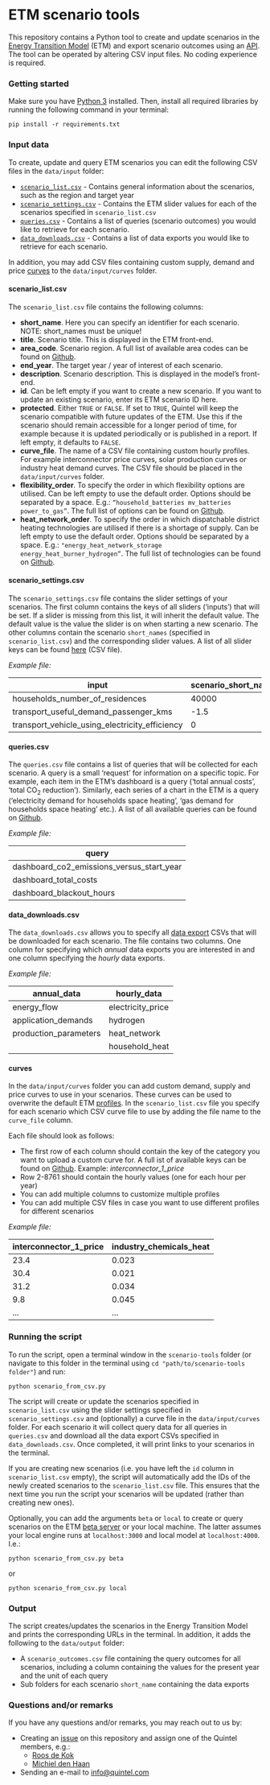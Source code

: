 # ETM scenario tools

This repository contains a Python tool to create and update scenarios in the [Energy Transition Model](https://pro.energytransitionmodel.com/) (ETM) and export scenario outcomes using an [API](https://www.energytransitionmodel.com/api). The tool can be operated by altering CSV input files. No coding experience is required.

### Getting started

Make sure you have [Python 3](https://www.python.org/downloads/) installed. Then, install all required libraries by running the following command in your terminal:

```
pip install -r requirements.txt
```

### Input data
To create, update and query ETM scenarios you can edit the following CSV files in the `data/input` folder:

 * [`scenario_list.csv`](#scenario_listcsv) - Contains general information about the scenarios, such as the region and target year
 * [`scenario_settings.csv`](#scenario_settingscsv) - Contains the ETM slider values for each of the scenarios specified in `scenario_list.csv`
 * [`queries.csv`](#queriescsv) - Contains a list of queries (scenario outcomes) you would like to retrieve for each scenario.
 * [`data_downloads.csv`](#data_downloadscsv) - Contains a list of data exports you would like to retrieve for each scenario.

 In addition, you may add CSV files containing custom supply, demand and price [curves](#curves) to the `data/input/curves` folder.

#### scenario_list.csv
The `scenario_list.csv` file contains the following columns:
 * **short_name**. Here you can specify an identifier for each scenario. NOTE: short_names must be unique!
 * **title**. Scenario title. This is displayed in the ETM front-end.
 * **area_code**. Scenario region. A full list of available area codes can be found on [Github](https://github.com/quintel/etsource/tree/production/datasets).
 * **end_year**. The target year / year of interest of each scenario.
 * **description**. Scenario description. This is displayed in the model’s front-end.
 * **id**. Can be left empty if you want to create a new scenario. If you want to update an existing scenario, enter its ETM scenario ID here.
 * **protected**. Either `TRUE` or `FALSE`. If set to `TRUE`, Quintel will keep the scenario compatible with future updates of the ETM. Use this if the scenario should remain accessible for a longer period of time, for example because it is updated periodically or is published in a report. If left empty, it defaults to `FALSE`.
 * **curve_file**. The name of a CSV file containing custom hourly profiles. For example interconnector price curves, solar production curves or industry heat demand curves. The CSV file should be placed in the `data/input/curves` folder.
 * **flexibility_order**. To specify the order in which flexibility options are utilised. Can be left empty to use the default order. Options should be separated by a space. E.g.: `“household_batteries mv_batteries power_to_gas”`. The full list of options can be found on [Github](https://github.com/quintel/etsource/blob/production/config/flexibility_order.yml).
 * **heat_network_order**. To specify the order in which dispatchable district heating technologies are utilised if there is a shortage of supply. Can be left empty to use the default order. Options should be separated by a space. E.g.: `"energy_heat_network_storage energy_heat_burner_hydrogen”`. The full list of technologies can be found on [Github](https://github.com/quintel/etsource/blob/production/config/heat_network_order.yml).


#### scenario_settings.csv
The `scenario_settings.csv` file contains the slider settings of your scenarios. The first column contains the keys of all sliders (‘inputs’) that will be set. If a slider is missing from this list, it will inherit the default value. The default value is the value the slider is on when starting a new scenario. The other columns contain the scenario `short_names` (specified in `scenario_list.csv`) and the corresponding slider values. A list of all slider keys can be found [here](https://pro.energytransitionmodel.com/saved_scenarios/10114.csv) (CSV file).

*Example file:*

| input  | scenario_short_name_1   | scenario_short_name_2   |
|---|---|---|
| households_number_of_residences  | 40000  | 37000  |
| transport_useful_demand_passenger_kms  | -1.5  | 2.3  |
| transport_vehicle_using_electricity_efficiency  | 0  | 1.2  |


#### queries.csv
The `queries.csv` file contains a list of queries that will be collected for each scenario. A query is a small ‘request’ for information on a specific topic. For example, each item in the ETM’s dashboard is a query (‘total annual costs’, ‘total CO<sub>2</sub> reduction’). Similarly, each series of a chart in the ETM is a query (‘electricity demand for households space heating’, ‘gas demand for households space heating’ etc.). A list of all available queries can be found on [Github](https://github.com/quintel/etsource/tree/production/gqueries).

*Example file:*

| query  |
|---|
| dashboard_co2_emissions_versus_start_year |
| dashboard_total_costs |
| dashboard_blackout_hours |


#### data_downloads.csv
The `data_downloads.csv` allows you to specify all [data export](https://pro.energytransitionmodel.com/scenario/data/data_export/energy-flows) CSVs that will be downloaded for each scenario. The file contains two columns. One column for specifying which *annual* data exports you are interested in and one column specifying the *hourly* data exports.

*Example file:*

| annual_data  | hourly_data |
|---|---|
| energy_flow | electricity_price
| application_demands | hydrogen
| production_parameters | heat_network
| | household_heat

#### curves
In the `data/input/curves` folder you can add custom demand, supply and price curves to use in your scenarios. These curves can be used to overwrite the default ETM [profiles](https://docs.energytransitionmodel.com/main/curves#modifying-profiles). In the `scenario_list.csv` file you specify for each scenario which CSV curve file to use by adding the file name to the `curve_file` column.

Each file should look as follows:
 * The first row of each column should contain the key of the category you want to upload a custom curve for. A full ist of available keys can be found on [Github](https://github.com/quintel/etsource/blob/production/config/user_curves.yml). Example: *interconnector_1_price*
 * Row 2-8761 should contain the hourly values (one for each hour per year)
 * You can add multiple columns to customize multiple profiles
 * You can add multiple CSV files in case you want to use different profiles for different scenarios

 *Example file:*

| interconnector_1_price  | industry_chemicals_heat |
|---|---|
| 23.4 | 0.023
| 30.4 | 0.021
| 31.2 | 0.034
| 9.8 | 0.045
| ... | ...

### Running the script
To run the script, open a terminal window in the `scenario-tools` folder (or navigate to this folder in the terminal using `cd "path/to/scenario-tools folder"`) and run:

```
python scenario_from_csv.py
```
The script will create or update the scenarios specified in `scenario_list.csv` using the slider settings specified in `scenario_settings.csv` and (optionally) a curve file in the `data/input/curves` folder. For each scenario it will collect query data for all queries in `queries.csv` and download all the data export CSVs specified in `data_downloads.csv`. Once completed, it will print links to your scenarios in the terminal.

If you are creating new scenarios (i.e. you have left the `id` column in `scenario_list.csv` empty), the script will automatically add the IDs of the newly created scenarios to the `scenario_list.csv` file. This ensures that the next time you run the script your scenarios will be updated (rather than creating new ones).


Optionally, you can add the arguments `beta` or `local` to create or query scenarios on the ETM [beta server](https://beta-pro.energytransitionmodel.com/) or your local machine. The latter assumes your local engine runs at `localhost:3000` and local model at `localhost:4000`. I.e.:
```
python scenario_from_csv.py beta
```
or
```
python scenario_from_csv.py local
```

### Output
The script creates/updates the scenarios in the Energy Transition Model and prints the corresponding URLs in the terminal. In addition, it adds the following to the `data/output` folder:
 * A `scenario_outcomes.csv` file containing the query outcomes for all scenarios, including a column containing the values for the present year and the unit of each query
 * Sub folders for each scenario `short_name` containing the data exports


### Questions and/or remarks

If you have any questions and/or remarks, you may reach out to us by:
* Creating an [issue](https://github.com/quintel/scenario-tools/issues) on this repository and assign one of the Quintel members, e.g.:
  * [Roos de Kok](https://www.github.com/redekok)
  * [Michiel den Haan](https://www.github.com/michieldenhaan)
* Sending an e-mail to [info@quintel.com](mailto:info@quintel.com)
